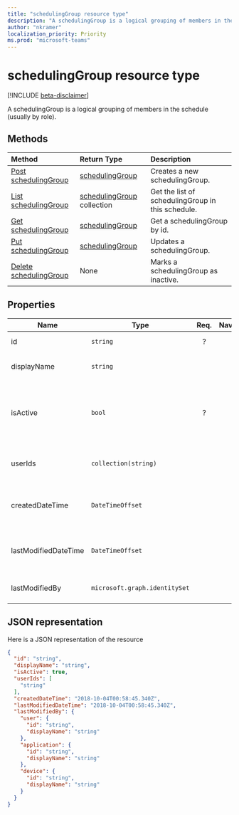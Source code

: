 ```yaml
---
title: "schedulingGroup resource type"
description: "A schedulingGroup is a logical grouping of members in the schedule (usually by role)."
author: "nkramer"
localization_priority: Priority
ms.prod: "microsoft-teams"
---
```


# schedulingGroup resource type

[!INCLUDE [beta-disclaimer](../../includes/beta-disclaimer.md)]

A schedulingGroup is a logical grouping of members in the schedule (usually by role). 

## Methods

| Method       | Return Type  |Description|
|:---------------|:--------|:----------|
|[Post schedulingGroup](../api/schedulingGroup-post.md) | [schedulingGroup](schedulingGroup.md) | Creates a new schedulingGroup.|
|[List schedulingGroup](../api/schedulingGroup-list.md) | [schedulingGroup](schedulingGroup.md) collection | Get the list of schedulingGroup in this schedule.|
|[Get schedulingGroup](../api/schedulingGroup-get.md) | [schedulingGroup](schedulingGroup.md) | Get a schedulingGroup by id.|
|[Put schedulingGroup](../api/schedulingGroup-put.md) | [schedulingGroup](schedulingGroup.md) | Updates a schedulingGroup.|
|[Delete schedulingGroup](../api/schedulingGroup-delete.md) | None | Marks a schedulingGroup as inactive.|

## Properties
|Name          |Type           |Req.|Nav.|computed|Description                                                                                 |
|--------------|---------------|:--:|:--:|:--:|--------------------------------------------------------------------------------------------|
| id			| `string`      |?   |  |  |Id of the `schedulingGroup`.|
| displayName   | `string`      |     |  |  | The display name for the `schedulingGroup`.      |
| isActive 			|`bool`      |?   |  |   | Indicates if the `schedulingGroup` can be used when creating new entities or updating existing ones.|
| userIds 		| `collection(string)`    |   |   | |  The list of user ids that are a member of the `schedulingGroup`. |
| createdDateTime		|`DateTimeOffset`        |   |   |?  |The time stamp in which this `schedulingGroup` was first created.|
| lastModifiedDateTime		|`DateTimeOffset`        |   |   |?  |The time stamp in which this `schedulingGroup` was last updated.|
| lastModifiedBy		|`microsoft.graph.identitySet`        |   |   |?  |The identity that last updated this `schedulingGroup`.|

## JSON representation

Here is a JSON representation of the resource

<!-- {
  "blockType": "resource",
  "keyProperty": "id",
  "@odata.type": "microsoft.graph.schedulingGroup"
}-->

```json
{
  "id": "string",
  "displayName": "string",
  "isActive": true,
  "userIds": [
    "string"
  ],
  "createdDateTime": "2018-10-04T00:58:45.340Z",
  "lastModifiedDateTime": "2018-10-04T00:58:45.340Z",
  "lastModifiedBy": {
    "user": {
      "id": "string",
      "displayName": "string"
    },
    "application": {
      "id": "string",
      "displayName": "string"
    },
    "device": {
      "id": "string",
      "displayName": "string"
    }
  }
}
```


<!-- uuid: 8fcb5dbc-d5aa-4681-8e31-b001d5168d79
2015-10-25 14:57:30 UTC -->
<!--
{
  "type": "#page.annotation",
  "description": "schedulingGroup resource",
  "keywords": "",
  "section": "documentation",
  "tocPath": "",
  "suppressions": [
    "Error: /api-reference/beta/resources/schedulinggroup.md:\r\n      Exception processing links.\r\n    System.ArgumentException: Link Definition was null. Link text: !INCLUDE [beta-disclaimer](../../includes/beta-disclaimer.md)\r\n      at ApiDoctor.Validation.DocFile.get_LinkDestinations()\r\n      at ApiDoctor.Validation.DocSet.ValidateLinks(Boolean includeWarnings, String[] relativePathForFiles, IssueLogger issues, Boolean requireFilenameCaseMatch, Boolean printOrphanedFiles)"
  ]
}
-->
